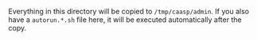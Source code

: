 Everything in this directory will be copied to `/tmp/caasp/admin`.
If you also have a `autorun.*.sh` file here, it will be executed
automatically after the copy.

